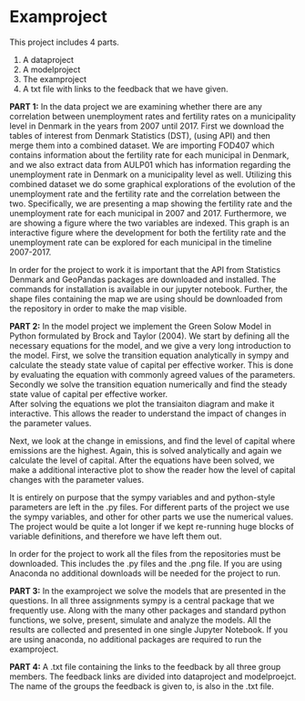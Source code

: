 # Examproject

This project includes 4 parts. 
1. A dataproject
2. A modelproject
3. The examproject
4. A txt file with links to the feedback that we have given.

**PART 1:**
In the data project we are examining whether there are any correlation between unemployment rates and fertility rates on a municipality level in Denmark in the years from 2007 until 2017. First we download the tables of interest from Denmark Statistics (DST), (using API) and then merge them into a combined dataset. We are importing FOD407 which contains information about the fertility rate for each municipal in Denmark, and we also extract data from AULP01 which has information regarding the unemployment rate in Denmark on a municipality level as well. 
Utilizing this combined dataset we do some graphical explorations of the evolution of the unemployment rate and the fertility rate and the correlation between the two. Specifically, we are presenting a map showing the fertility rate and the unemployment rate for each municipal in 2007 and 2017. Furthermore, we are showing a figure where the two variables are indexed. This graph is an interactive figure where the development for both the fertility rate and the unemployment rate can be explored for each municipal in the timeline 2007-2017.


In order for the project to work it is important that the API from Statistics Denmark and GeoPandas packages are downloaded and installed. The commands for installation is available in our jupyter notebook.  Further, the shape files containing the map we are using should be downloaded from the repository in order to make the map visible.  

**PART 2:**
In the model project we implement the Green Solow Model in Python formulated by Brock and Taylor (2004). We start by defining all the necessary equations for the model, and we give a very long introduction to the model. First, we solve the transition equation analytically in sympy and calculate the steady state value of capital per effective worker. This is done by evaluating the equation with commonly agreed values of the parameters. Secondly we solve the transition equation numerically and find the steady state value of capital per effective worker.      
After solving the equations we plot the transiaiton diagram and make it interactive. This allows the reader to understand the impact of changes in the parameter values.  

Next, we look at the change in emissions, and find the level of capital where emissions are the highest. Again, this is solved analytically and again we calculate the level of capital. After the equations have been solved, we make a additional interactive plot to show the reader how the level of capital changes with the parameter values.

It is entirely on purpose that the sympy variables and and python-style parameters are left in the .py files. For different parts of the project we use the sympy variables, and other for other parts we use the numerical values. The project would be quite a lot longer if we kept re-running huge blocks of variable definitions, and therefore we have left them out.

In order for the project to work all the files from the repositories must be downloaded. This includes the .py files and the .png file. If you are using Anaconda no additional downloads will be needed for the project to run.

**PART 3:**
In the examproject we solve the models that are presented in the questions. In all three assignments sympy is a central package that we frequently use. Along with the many other packages and standard python functions, we solve, present, simulate and analyze the models. All the results are collected and presented in one single Jupyter Notebook. If you are using anaconda, no additional packages are required to run the examproject. 

**PART 4:**
A .txt file containing the links to the feedback by all three group members. The feedback links are divided into dataproject and modelproejct. The name of the groups the feedback is given to, is also in the .txt file. 

